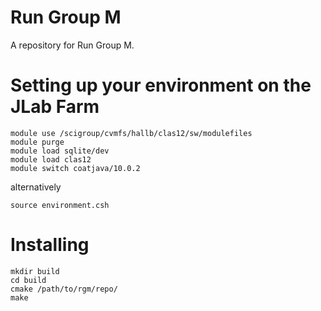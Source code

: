 # Run Group M 
A repository for Run Group M. 

# Setting up your environment on the JLab Farm

```
module use /scigroup/cvmfs/hallb/clas12/sw/modulefiles
module purge
module load sqlite/dev
module load clas12
module switch coatjava/10.0.2
```

alternatively 

```
source environment.csh
```

# Installing 

```
mkdir build
cd build
cmake /path/to/rgm/repo/
make
```